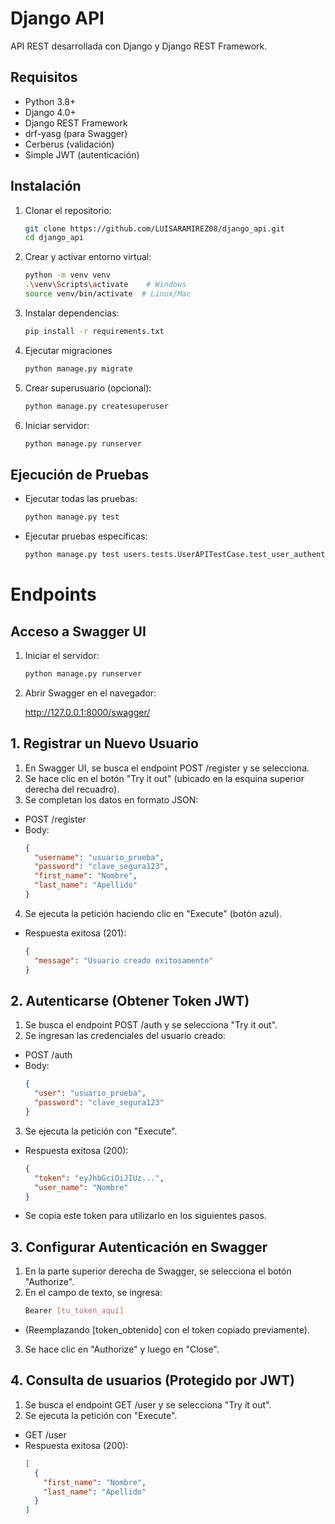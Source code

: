 # Django API 

API REST desarrollada con Django y Django REST Framework.

## Requisitos

- Python 3.8+
- Django 4.0+
- Django REST Framework
- drf-yasg (para Swagger)
- Cerberus (validación)
- Simple JWT (autenticación)

## Instalación

1. Clonar el repositorio:
   ```bash
   git clone https://github.com/LUISARAMIREZ08/django_api.git
   cd django_api
2. Crear y activar entorno virtual:
   ```bash
   python -m venv venv
   .\venv\Scripts\activate    # Windows
   source venv/bin/activate  # Linux/Mac
3. Instalar dependencias:
   ```bash
   pip install -r requirements.txt
4. Ejecutar migraciones
   ```bash
   python manage.py migrate
5. Crear superusuario (opcional):
   ```bash
   python manage.py createsuperuser
6. Iniciar servidor:
   ```bash
   python manage.py runserver

## Ejecución de Pruebas

- Ejecutar todas las pruebas:
    ```bash
    python manage.py test

- Ejecutar pruebas específicas:
  ```bash
  python manage.py test users.tests.UserAPITestCase.test_user_authentication

# Endpoints

 ## Acceso a Swagger UI

1. Iniciar el servidor:
    ```bash
    python manage.py runserver
2. Abrir Swagger en el navegador:
   
   http://127.0.0.1:8000/swagger/

## 1. Registrar un Nuevo Usuario

1. En Swagger UI, se busca el endpoint POST /register y se selecciona.
2. Se hace clic en el botón "Try it out" (ubicado en la esquina superior derecha del recuadro).
3. Se completan los datos en formato JSON:

- POST /register
- Body:
  ```json
  {
    "username": "usuario_prueba",
    "password": "clave_segura123",
    "first_name": "Nombre",
    "last_name": "Apellido"
  }
4. Se ejecuta la petición haciendo clic en "Execute" (botón azul).
- Respuesta exitosa (201):
  ```json
  {
    "message": "Usuario creado exitosamente"
  }
  
## 2. Autenticarse (Obtener Token JWT)
1. Se busca el endpoint POST /auth y se selecciona "Try it out".
2. Se ingresan las credenciales del usuario creado:
- POST /auth
- Body:
  ```json
  {
    "user": "usuario_prueba",
    "password": "clave_segura123"
  }
3. Se ejecuta la petición con "Execute".
- Respuesta exitosa (200):
  ```json
  {
    "token": "eyJhbGciOiJIUz...",
    "user_name": "Nombre"
  }
- Se copia este token para utilizarlo en los siguientes pasos.
  
## 3. Configurar Autenticación en Swagger

1. En la parte superior derecha de Swagger, se selecciona el botón "Authorize".
2. En el campo de texto, se ingresa:
   ```bash
   Bearer [tu_token_aquí]

- (Reemplazando [token_obtenido] con el token copiado previamente).
  
3. Se hace clic en "Authorize" y luego en "Close".

## 4. Consulta de usuarios (Protegido por JWT)

1. Se busca el endpoint GET /user y se selecciona "Try it out".
2. Se ejecuta la petición con "Execute".
   
- GET /user
- Respuesta exitosa (200):
  ```json
  [
    {
      "first_name": "Nombre",
      "last_name": "Apellido"
    }
  ]
